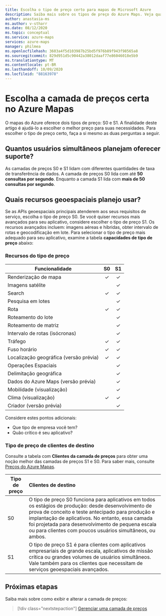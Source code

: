 ```yaml
---
title: Escolha o tipo de preço certo para mapas de Microsoft Azure
description: Saiba mais sobre os tipos de preço do Azure Maps. Veja quais recursos são oferecidos em quais camadas e veja as principais considerações para escolher um tipo de preço.
author: anastasia-ms
ms.author: v-stharr
ms.date: 08/12/2020
ms.topic: conceptual
ms.service: azure-maps
services: azure-maps
manager: philmea
ms.openlocfilehash: 3603a4f5d103987b25bd5f976b89f943f98565a8
ms.sourcegitcommit: 829d951d5c90442a38012daaf77e86046018e5b9
ms.translationtype: MT
ms.contentlocale: pt-BR
ms.lasthandoff: 10/09/2020
ms.locfileid: "88163978"
---
```

# <a name="choose-the-right-pricing-tier-in-azure-maps"></a>Escolha a camada de preços certa no Azure Mapas

O mapas do Azure oferece dois tipos de preço: S0 e S1. A finalidade deste artigo é ajudá-lo a escolher o melhor preço para suas necessidades. Para escolher o tipo de preço certo, faça a si mesmo as duas perguntas a seguir.

## <a name="how-many-concurrent-users-do-i-plan-to-support"></a>Quantos usuários simultâneos planejam oferecer suporte?

As camadas de preços S0 e S1 lidam com diferentes quantidades de taxa de transferência de dados. A camada de preços S0 lida com até **50 consultas por segundo**. Enquanto a camada S1 lida com **mais de 50 consultas por segundo**.

## <a name="what-geospatial-capabilities-do-i-plan-to-use"></a>Quais recursos geoespaciais planejo usar?

Se as APIs geoespaciais principais atenderem aos seus requisitos de serviço, escolha o tipo de preço S0. Se você quiser recursos mais avançados para seu aplicativo, considere escolher o tipo de preço S1. Os recursos avançados incluem: imagens aéreas e híbridas, obter intervalo de rotas e geocodificação em lote. Para selecionar o tipo de preço mais adequado para seu aplicativo, examine a tabela **capacidades de tipo de preço** abaixo:

### <a name="pricing-tier-capabilities"></a>Recursos do tipo de preço

| Funcionalidade                              |        S0           |  S1      |
|-----------------------------------------|:-------------------:|:--------:|
| Renderização de mapa                              | ✓                   | ✓       |
| Imagens satélite                       |                     | ✓        |
| Search                                  | ✓                    | ✓        |
| Pesquisa em lotes                            |                     | ✓        |
| Rota                                   | ✓                    |✓        |
| Roteamento do lote                            |                    | ✓        |
| Roteamento de matriz                          |                     | ✓        |
| Intervalo de rotas (isócronas)                |                     | ✓        |
| Tráfego                                |✓                    |✓        |
| Fuso horário                               |✓                    |✓        |
| Localização geográfica (versão prévia)                    |✓                   |✓        |
| Operações Espaciais                        |                    |✓        |
| Delimitação geográfica                                |                    |✓        |
| Dados do Azure Maps (versão prévia)                |                     | ✓        |
| Mobilidade (visualização)                       |                     | ✓        |
| Clima (visualização)                        |✓                    |✓        |
|  Criador (versão prévia)                         |                   |✓        |

Considere estes pontos adicionais:

* Que tipo de empresa você tem?
* Quão crítico é seu aplicativo?

### <a name="pricing-tier-targeted-customers"></a>Tipo de preço de clientes de destino

Consulte a tabela com **Clientes da camada de preços** para obter uma noção melhor das camadas de preços S1 e S0. Para saber mais, consulte [Preços do Azure Mapas](https://azure.microsoft.com/pricing/details/azure-maps/). 

| Tipo de preço  |     Clientes de destino                                                                |
|-----------------|:-----------------------------------------------------------------------------------------|
| S0            |    O tipo de preço S0 funciona para aplicativos em todos os estágios de produção: desde desenvolvimento de prova de conceito e teste antecipado para produção e implantação de aplicativos. No entanto, essa camada foi projetada para desenvolvimento de pequena escala ou para clientes com poucos usuários simultâneos, ou ambos. 
| S1            |    O tipo de preço S1 é para clientes com aplicativos empresariais de grande escala, aplicativos de missão crítica ou grandes volumes de usuários simultâneos. Vale também para os clientes que necessitam de serviços geoespaciais avançados.

## <a name="next-steps"></a>Próximas etapas

Saiba mais sobre como exibir e alterar a camada de preços:

> [!div class="nextstepaction"]
> [Gerenciar uma camada de preços](how-to-manage-pricing-tier.md)
